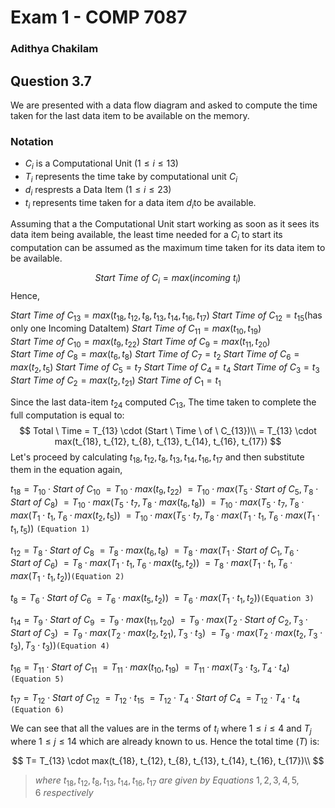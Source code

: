 # Exam 1 - COMP 7087
### Adithya Chakilam
## Question 3.7

We are presented with a data flow diagram and asked to compute the time taken for the last data item to be available on the memory.

### Notation

- $C_i$ is a Computational Unit  $(1 \leq i \leq 13)$
- $T_i$ represents the time take by computational unit $C_i$
- $d_i$ resprests a Data Item $(1 \leq i \leq 23)$
- $t_i$ represents time taken for a data item $d_i$to be available.

Assuming that a the Computational Unit start working as soon as it sees its data item being available, the least time needed for a $C_i$ to start its computation can be assumed as the maximum time taken for its data item to be available.

$$
Start \  Time \  of \ C_i =  max(incoming \ t_i) 
$$
Hence, 

$Start \  Time \  of \ C_{13} = max(t_{18}, t_{12}, t_{8}, t_{13}, t_{14}, t_{16}, t_{17})$
$Start \  Time \  of \ C_{12} = t_{15}   (\text{has only one Incoming DataItem})$
$Start \  Time \  of \ C_{11} = max(t_{10}, t_{19})$
$Start \  Time \  of \ C_{10} = max(t_{9}, t_{22})$
$Start \  Time \  of \ C_{9} = max(t_{11}, t_{20})$
$Start \  Time \  of \ C_{8} = max(t_{6}, t_{8})$
$Start \  Time \  of \ C_{7} = t_{2}$
$Start \  Time \  of \ C_{6} = max(t_{2}, t_{5})$
$Start \  Time \  of \ C_{5} = t_7$
$Start \  Time \  of \ C_{4} = t_{4}$
$Start \  Time \  of \ C_{3} = t_{3}$
$Start \  Time \  of \ C_{2} = max(t_{2}, t_{21})$
$Start \  Time \  of \ C_{1} = t_{1}$

Since the last data-item $t_{24}$ computed $C_{13}$, The time taken to complete the full computation is equal to:
$$
Total \ Time = T_{13} \cdot (Start \  Time \  of \ C_{13})\\
= T_{13} \cdot max(t_{18}, t_{12}, t_{8}, t_{13}, t_{14}, t_{16}, t_{17})
$$
Let's proceed by calculating $t_{18}, t_{12}, t_{8}, t_{13}, t_{14}, t_{16}, t_{17}$ and then substitute them in the equation again,


$t_{18} = T_{10} \cdot Start \ of \ C_{10}$
$= T_{10} \cdot max(t_{9}, t_{22})$
$=T_{10} \cdot max(T_{5} \cdot Start \ of \ C_{5} , T_8 \cdot Start \ of \ C_{8})$
$=T_{10} \cdot max(T_{5} \cdot t_7, T_8 \cdot max(t_{6}, t_{8}))$
$=T_{10} \cdot max(T_{5} \cdot t_7, T_8 \cdot max(T_1 \cdot t_1, T_6\cdot max(t_{2}, t_{5}))$
$=T_{10} \cdot max(T_{5} \cdot t_7, T_8 \cdot max(T_1 \cdot t_1, T_6 \cdot max(T_1 \cdot t_1, t_{5}))$ ``(Equation 1)``




$t_{12} = T_{8} \cdot Start \ of \ C_{8}$
$= T_{8} \cdot max(t_{6}, t_{8})$
$=T_{8} \cdot max(T_{1} \cdot Start \ of \ C_{1} , T_6 \cdot Start \ of \ C_{6})$
$=T_{8} \cdot max(T_{1} \cdot t_1, T_6 \cdot max(t_{5}, t_{2}))$
$=T_{8} \cdot max(T_1 \cdot t_1, T_6 \cdot max(T_1 \cdot t_1, t_{2}))$``(Equation 2)``

$t_{8} = T_{6} \cdot Start \ of \ C_{6}$
$=T_6 \cdot max(t_{5}, t_{2}))$
$= T_6 \cdot max(T_1 \cdot t_1, t_{2}))$``(Equation 3)``


$t_{14} = T_{9} \cdot Start \ of \ C_{9}$
$= T_{9} \cdot max(t_{11}, t_{20})$
$=T_{9} \cdot max(T_{2} \cdot Start \ of \ C_{2},T_{3} \cdot Start \ of \ C_{3})$
$=T_{9} \cdot max(T_{2} \cdot max(t_{2}, t_{21}) ,T_{3} \cdot t_{3})$
$=T_{9} \cdot max(T_{2} \cdot max(t_2,T_{3} \cdot{t_{3}), T_3} \cdot t_3))$``(Equation 4)``


$t_{16} = T_{11} \cdot Start \ of \ C_{11}$
$= T_{11} \cdot max(t_{10}, t_{19})$
$=T_{11} \cdot max(T_3 \cdot t_3, T_4 \cdot t_4 )$``(Equation 5)``

$t_{17} = T_{12} \cdot Start \ of \ C_{12}$
$= T_{12} \cdot  t_{15}$
$=T_{12} \cdot T_{4} \cdot Start \ of \ C_{4}$
$=T_{12}\cdot T_{4} \cdot t_4$   ``(Equation 6)``

		
We can see that all the values are in the terms of $t_i$ where $1 \leq i  \leq 4$ and $T_j$ where $1 \leq j  \leq 14$ which are already known to us. Hence the total time $(T)$ is:

$$
T= T_{13} \cdot max(t_{18}, t_{12}, t_{8}, t_{13}, t_{14}, t_{16}, t_{17})\\
$$
> $where \ t_{18}, t_{12}, t_{8}, t_{13}, t_{14}, t_{16}, t_{17} \ are \ given \ by \ Equations\ 1,2,3,4,5,6\ respectively$
